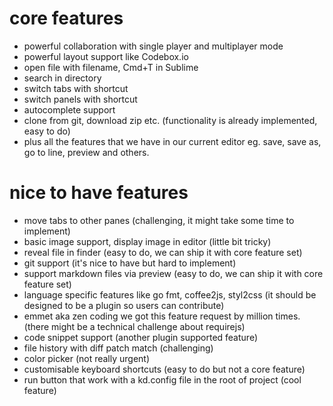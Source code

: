 core features
===========
* powerful collaboration with single player and multiplayer mode
* powerful layout support like Codebox.io
* open file with filename, Cmd+T in Sublime
* search in directory
* switch tabs with shortcut
* switch panels with shortcut
* autocomplete support
* clone from git, download zip etc. (functionality is already implemented, easy to do)
* plus all the features that we have in our current editor eg. save, save as, go to line, preview and others.


nice to have features
=========
* move tabs to other panes (challenging, it might take some time to implement)
* basic image support, display image in editor (little bit tricky)
* reveal file in finder (easy to do, we can ship it with core feature set)
* git support (it's nice to have but hard to implement)
* support markdown files via preview (easy to do, we can ship it with core feature set)
* language specific features like go fmt, coffee2js, styl2css (it should be designed to be a plugin so users can contribute)
* emmet aka zen coding we got this feature request by million times. (there might be a technical challenge about requirejs)
* code snippet support (another plugin supported feature)
* file history with diff patch match (challenging)
* color picker (not really urgent)
* customisable keyboard shortcuts (easy to do but not a core feature)
* run button that work with a kd.config file in the root of project (cool feature)
